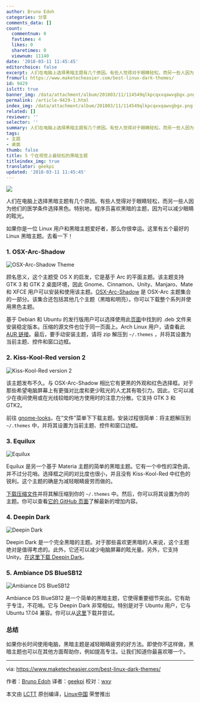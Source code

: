 ```yaml
---
author: Bruno Edoh
categories: 分享
comments_data: []
count:
  commentnum: 0
  favtimes: 4
  likes: 0
  sharetimes: 0
  viewnum: 11140
date: '2018-03-11 11:45:45'
editorchoice: false
excerpt: 人们在电脑上选择黑暗主题有几个原因。有些人觉得对于眼睛轻松，而另一些人因为他们的医学条件选择黑色。特别地，程序员喜欢黑暗的主题，因为可以减少眼睛的眩光。
fromurl: https://www.maketecheasier.com/best-linux-dark-themes/
id: 9429
islctt: true
banner_img: /data/attachment/album/201803/11/114549qlkpcqxxqawvgbgx.png
permalink: /article-9429-1.html
index_img: /data/attachment/album/201803/11/114549qlkpcqxxqawvgbgx.png.thumb.jpg
related: []
reviewer: ''
selector: ''
summary: 人们在电脑上选择黑暗主题有几个原因。有些人觉得对于眼睛轻松，而另一些人因为他们的医学条件选择黑色。特别地，程序员喜欢黑暗的主题，因为可以减少眼睛的眩光。
tags:
- 主题
- 桌面
thumb: false
title: 5 个在视觉上最轻松的黑暗主题
titleindex_img: true
translator: geekpi
updated: '2018-03-11 11:45:45'
---
```


![](/data/attachment/album/201803/11/114549qlkpcqxxqawvgbgx.png)


人们在电脑上选择黑暗主题有几个原因。有些人觉得对于眼睛轻松，而另一些人因为他们的医学条件选择黑色。特别地，程序员喜欢黑暗的主题，因为可以减少眼睛的眩光。


如果你是一位 Linux 用户和黑暗主题爱好者，那么你很幸运。这里有五个最好的 Linux 黑暗主题。去看一下！


### 1. OSX-Arc-Shadow


![OSX-Arc-Shadow Theme](/data/attachment/album/201803/11/114601w9bglrsl3i9n5yl9.png "OSX-Arc-Shadow Theme")


顾名思义，这个主题受 OS X 的启发，它是基于 Arc 的平面主题。该主题支持 GTK 3 和 GTK 2 桌面环境，因此 Gnome、Cinnamon、Unity、Manjaro、Mate 和 XFCE 用户可以安装和使用该主题。[OSX-Arc-Shadow](https://github.com/LinxGem33/OSX-Arc-Shadow/) 是 OSX-Arc 主题集合的一部分。该集合还包括其他几个主题（黑暗和明亮）。你可以下载整个系列并使用黑色主题。


基于 Debian 和 Ubuntu 的发行版用户可以选择使用此[页面](https://github.com/LinxGem33/OSX-Arc-Shadow/releases)中找到的 .deb 文件来安装稳定版本。压缩的源文件也位于同一页面上。Arch Linux 用户，请查看此 [AUR 链接](https://aur.archlinux.org/packages/osx-arc-shadow/)。最后，要手动安装主题，请将 zip 解压到 `~/.themes` ，并将其设置为当前主题、控件和窗口边框。


### 2. Kiss-Kool-Red version 2


![Kiss-Kool-Red version 2 ](/data/attachment/album/201803/11/114604t42tqq5cw5u1g2t2.png "Kiss-Kool-Red version 2 ")


该主题发布不久。与 OSX-Arc-Shadow 相比它有更黑的外观和红色选择框。对于那些希望电脑屏幕上有更强对比度和更少眩光的人尤其有吸引力。因此，它可以减少在夜间使用或在光线较暗的地方使用时的注意力分散。它支持 GTK 3 和 GTK2。


前往 [gnome-looks](https://www.gnome-look.org/p/1207964/)，在“文件”菜单下下载主题。安装过程很简单：将主题解压到 `~/.themes` 中，并将其设置为当前主题、控件和窗口边框。


### 3. Equilux


![Equilux](/data/attachment/album/201803/11/114605b96l4314m2lw832r.png "Equilux")


Equilux 是另一个基于 Materia 主题的简单的黑暗主题。它有一个中性的深色调，并不过分花哨。选择框之间的对比度也很小，并且没有 Kiss-Kool-Red 中红色的锐利。这个主题的确是为减轻眼睛疲劳而做的。


[下载压缩文件](https://www.gnome-look.org/p/1182169/)并将其解压缩到你的 `~/.themes` 中。然后，你可以将其设置为你的主题。你可以查看[它的 GitHub 页面](https://github.com/ddnexus/equilux-theme)了解最新的增加内容。


### 4. Deepin Dark


![Deepin Dark](/data/attachment/album/201803/11/114609oci0ehezq7xx3icc.png "Deepin Dark ")


Deepin Dark 是一个完全黑暗的主题。对于那些喜欢更黑暗的人来说，这个主题绝对是值得考虑的。此外，它还可以减少电脑屏幕的眩光量。另外，它支持 Unity。[在这里下载 Deepin Dark](https://www.gnome-look.org/p/1190867/)。


### 5. Ambiance DS BlueSB12


![Ambiance DS BlueSB12 ](/data/attachment/album/201803/11/114616krzye4zjidimelr4.png "Ambiance DS BlueSB12 ")


Ambiance DS BlueSB12 是一个简单的黑暗主题，它使得重要细节突出。它有助于专注，不花哨。它与 Deepin Dark 非常相似。特别是对于 Ubuntu 用户，它与 Ubuntu 17.04 兼容。你可以从[这里](https://www.gnome-look.org/p/1013664/)下载并尝试。


### 总结


如果你长时间使用电脑，黑暗主题是减轻眼睛疲劳的好方法。即使你不这样做，黑暗主题也可以在其他方面帮助你，例如提高专注。让我们知道你最喜欢哪一个。




---


via: <https://www.maketecheasier.com/best-linux-dark-themes/>


作者：[Bruno Edoh](https://www.maketecheasier.com) 译者：[geekpi](https://github.com/geekpi) 校对：[wxy](https://github.com/wxy)


本文由 [LCTT](https://github.com/LCTT/TranslateProject) 原创编译，[Linux中国](https://linux.cn/) 荣誉推出